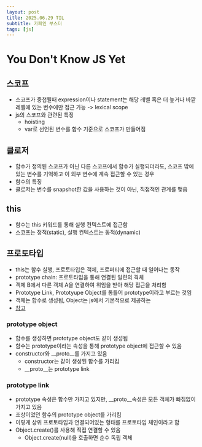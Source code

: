 ```yaml
---
layout: post
title: 2025.06.29 TIL
subtitle: 카페인 부스터
tags: [js]
---
```


# You Don't Know JS Yet

## 스코프

- 스코프가 중첩될때 expression이나 statement는 해당 레벨 혹은 더 높거나 바깥 레벨에 있는 변수에만 접근 가능 -> lexical scope
- js의 스코프와 관련된 특징
  - hoisting
  - var로 선언된 변수를 함수 기준으로 스코프가 만들어짐

## 클로저

- 함수가 정의된 스코프가 아닌 다른 스코프에서 함수가 실행되더라도, 스코프 밖에 있는 변수를 기억하고 이 외부 변수에 계속 접근할 수 있는 경우
- 함수의 특징
- 클로저는 변수를 snapshot한 값을 사용하는 것이 아닌, 직접적인 관계를 맺음

## this

- 함수는 this 키워드를 통해 실행 컨텍스트에 접근함
- 스코프는 정적(static), 실행 컨텍스트는 동적(dynamic)

## 프로토타입

- this는 함수 실행, 프로토타입은 객체, 프로퍼티에 접근할 때 일어나는 동작
- prototype chain: 프로토타입을 통해 연결된 일련의 격체
- 객체 B에서 다른 객체 A을 연결하여 위임을 받아 해당 접근을 처리함
- Prototype Link, Prototyupe Object를 통틀어 prototype이라고 부르는 것임
- 객체는 함수로 생성됨, Object는 js에서 기본적으로 제공하는
- [참고](https://medium.com/@bluesh55/javascript-prototype-%EC%9D%B4%ED%95%B4%ED%95%98%EA%B8%B0-f8e67c286b67)

### prototype object

- 함수를 생성하면 prototype object도 같이 생성됨
- 함수는 prototype이라는 속성을 통해 prototype object에 접근할 수 있음
- constructor와 __proto__를 가지고 있음
  - constructor는 같이 생성된 함수를 가리킴
  - __proto__는 prototype link

### prototype link

- prototype 속성은 함수만 가지고 있지만, __proto__속성은 모든 객체가 빠짐없이 가지고 있음
- 조상이었던 함수의 prototype object를 가리킴
- 이렇게 상위 프로토타입과 연결되어있는 형태를 프로토타입 체인이라고 함
- Object.create()를 사용해 직접 연결할 수 있음
  - Object.create(null)을 호출하면 순수 독립 객체